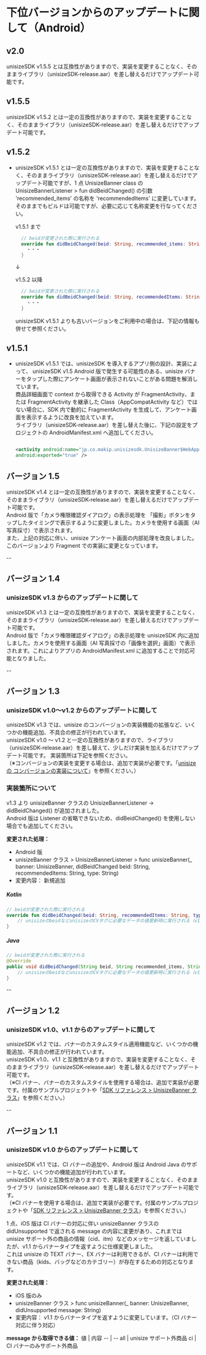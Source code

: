 # 下位バージョンからのアップデートに関して（Android）

## v2.0
unisizeSDK v1.5.5 とは互換性がありますので、実装を変更することなく、そのままライブラリ（unisizeSDK-release.aar）を差し替えるだけでアップデート可能です。 
  
## v1.5.5

unisizeSDK v1.5.2 とは一定の互換性がありますので、実装を変更することなく、そのままライブラリ（unisizeSDK-release.aar）を差し替えるだけでアップデート可能です。   

## v1.5.2

- unisizeSDK v1.5.1 とは一定の互換性がありますので、実装を変更することなく、そのままライブラリ（unisizeSDK-release.aar）を差し替えるだけでアップデート可能ですが、1 点 UnisizeBanner class の UnisizeBannerListener > fun didBeidChanged() の引数 'recommended_items' の名称を 'recommendedItems' に変更しています。<br>
  そのままでもビルドは可能ですが、必要に応じて名称変更を行なってください。

  v1.5.1 まで

  ```kotlin
    // beidが変更された際に実行される
    override fun didBeidChanged(beid: String, recommended_items: String, type: String) {
      ・・・
    }
  ```

  ↓

  v1.5.2 以降

  ```kotlin
    // beidが変更された際に実行される
    override fun didBeidChanged(beid: String, recommendedItems: String, type: String) {
      ・・・
    }
  ```

  unisizeSDK v1.5.1 よりも古いバージョンをご利用中の場合は、下記の情報も併せて参照ください。

## v1.5.1

- unisizeSDK v1.5.1 では、unisizeSDK を導入するアプリ側の設計、実装によって、 unisizeSDK v1.5 Android 版で発生する可能性のある、unisize バナーをタップした際にアンケート画面が表示されないことがある問題を解消しています。<br>
  商品詳細画面で context から取得できる Activity が FragmentActivity、または FragmentActivity を継承した Class（AppCompatActivity など）ではない場合に、SDK 内で動的に FragmentActivity を生成して、アンケート画面を表示するように改良を加えています。<br>
  ライブラリ（unisizeSDK-release.aar）を差し替えた後に、下記の設定をプロジェクトの AndroidManifest.xml へ追加してください。

  ```xml

  <activity android:name="jp.co.makip.unisizesdk.UnisizeBanner$WebAppInterface$UnisizeDynamicFragmentActivity"
  android:exported="true" />

  ```

## バージョン 1.5

unisizeSDK v1.4 とは一定の互換性がありますので、実装を変更することなく、そのままライブラリ（unisizeSDK-release.aar）を差し替えるだけでアップデート可能です。  
Android 版で「カメラ権限確認ダイアログ」の表示処理を 「撮影」ボタンをタップしたタイミングで表示するように変更しました。カメラを使用する画面（AI 写真採寸）で表示されます。  
また、上記の対応に伴い、unisize アンケート画面の内部処理を改良しました。 このバージョンより Fragment での実装に変更となっています。

--

## バージョン 1.4

### unisizeSDK v1.3 からのアップデートに関して

unisizeSDK v1.3 とは一定の互換性がありますので、実装を変更することなく、そのままライブラリ（unisizeSDK-release.aar）を差し替えるだけでアップデート可能です。  
Android 版で「カメラ権限確認ダイアログ」の表示処理を unisizeSDK 内に追加しました。カメラを使用する画面（AI 写真採寸の「画像を選択」画面）で表示されます。これによりアプリの AndroidManifest.xml に追加することで対応可能となりました。

--

## バージョン 1.3

### unisizeSDK v1.0〜v1.2 からのアップデートに関して

unisizeSDK v1.3 では、unisize のコンバージョンの実装機能の拡張など、いくつかの機能追加、不具合の修正が行われています。  
unisizeSDK v1.0 〜 v1.2 と一定の互換性がありますので、ライブラリ（unisizeSDK-release.aar）を差し替えて、少しだけ実装を加えるだけでアップデート可能です。
実装箇所は下記を参照ください。  
（※コンバージョンの実装を変更する場合は、追加で実装が必要です。「[unisize の コンバージョンの実装について](https://github.com/Makip/saas-unisize-sdk-docs/blob/main/docs/android/03.unisize%E3%81%AE%20%E3%82%B3%E3%83%B3%E3%83%90%E3%83%BC%E3%82%B8%E3%83%A7%E3%83%B3%E3%81%AE%E5%AE%9F%E8%A3%85%E3%81%AB%E3%81%A4%E3%81%84%E3%81%A6%EF%BC%88Kotlin%EF%BC%89.md)」を参照ください。）

### 実装箇所について

v1.3 より unisizeBanner クラスの UnisizeBannerListener -> didBeidChanged() が追加されました。  
Android 版は Listener の省略できないため、didBeidChanged() を使用しない場合でも追加してください。

**変更された処理：**

- Android 版
- unisizeBanner クラス > UnisizeBannerListener > func unisizeBanner(\_ banner: UnisizeBanner, didBeidChanged beid: String, recommendedItems: String, type: String)
- 変更内容： 新規追加

##### Kotlin

```kotlin
// beidが変更された際に実行される
override fun didBeidChanged(beid: String, recommendedItems: String, type: String) {
    // unisizeのbeidなどunisizeのCVタグに必要なデータの値更新時に実行される（v1.3追加）
}
```

##### Java

```java
// beidが変更された際に実行される
@Override
public void didBeidChanged(String beid, String recommended_items, String type) {
    // unisizeのbeidなどunisizeのCVタグに必要なデータの値更新時に実行される（v1.3追加）
}
```

--

## バージョン 1.2

### unisizeSDK v1.0、v1.1 からのアップデートに関して

unisizeSDK v1.2 では、バナーのカスタムスタイル適用機能など、いくつかの機能追加、不具合の修正が行われています。  
unisizeSDK v1.0、v1.1 と互換性がありますので、実装を変更することなく、そのままライブラリ（unisizeSDK-release.aar）を差し替えるだけでアップデート可能です。  
（※CI バナー、バナーのカスタムスタイルを使用する場合は、追加で実装が必要です。付属のサンプルプロジェクトや「[SDK リファレンス > UnisizeBanner クラス](https://github.com/Makip/saas-unisize-sdk-docs/blob/main/docs/android/05.SDK%E3%83%AA%E3%83%95%E3%82%A1%E3%83%AC%E3%83%B3%E3%82%B9%EF%BC%88Android%EF%BC%89.md#unisizebanner-class)」を参照ください。）

--

## バージョン 1.1

### unisizeSDK v1.0 からのアップデートに関して

unisizeSDK v1.1 では、CI バナーの追加や、Android 版は Android Java のサポートなど、いくつかの機能追加が行われています。  
unisizeSDK v1.0 と互換性がありますので、実装を変更することなく、そのままライブラリ（unisizeSDK-release.aar）を差し替えるだけでアップデート可能です。  
（※CI バナーを使用する場合は、追加で実装が必要です。付属のサンプルプロジェクトや「[SDK リファレンス > UnisizeBanner クラス](https://github.com/Makip/saas-unisize-sdk-docs/blob/main/docs/android/05.SDK%E3%83%AA%E3%83%95%E3%82%A1%E3%83%AC%E3%83%B3%E3%82%B9%EF%BC%88Android%EF%BC%89.md#unisizebanner-class)」を参照ください。）

1 点、iOS 版は CI バナーの対応に伴い unisizeBanner クラスの didUnsupported で返される message の内容に変更があり、これまでは unisize サポート外の商品の情報（cid、itm）などのメッセージを返していましたが、v1.1 からバナータイプを返すように仕様変更しました。  
これは unisize の TEXT バナー、EX バナーは利用できるが、CI バナーは利用できない商品（kids、バッグなどのカテゴリー）が存在するための対応となります。

**変更された処理：**

- iOS 版のみ
- unisizeBanner クラス > func unisizeBanner(\_ banner: UnisizeBanner, didUnsupported message: String)
- 変更内容： v1.1 からバナータイプを返すように変更しています。（CI バナー対応に伴う対応）

**message から取得できる値：**
値 | 内容
-- | --
all | unisize サポート外商品
ci | CI バナーのみサポート外商品
